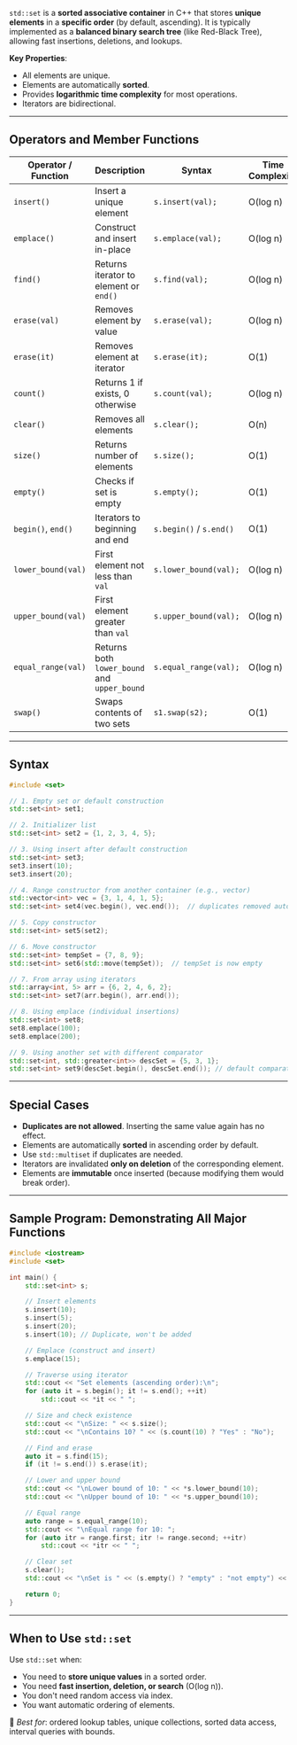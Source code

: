 `std::set` is a **sorted associative container** in C++ that stores **unique elements** in a **specific order** (by default, ascending). It is typically implemented as a **balanced binary search tree** (like Red-Black Tree), allowing fast insertions, deletions, and lookups.

**Key Properties**:
- All elements are unique.
- Elements are automatically **sorted**.
- Provides **logarithmic time complexity** for most operations.
- Iterators are bidirectional.

---
## Operators and Member Functions

| Operator / Function | Description                                  | Syntax                  | Time Complexity | Example                                          |
| ------------------- | -------------------------------------------- | ----------------------- | --------------- | ------------------------------------------------ |
| `insert()`          | Insert a unique element                      | `s.insert(val);`        | O(log n)        | `s.insert(10);`                                  |
| `emplace()`         | Construct and insert in-place                | `s.emplace(val);`       | O(log n)        | `s.emplace(15);`                                 |
| `find()`            | Returns iterator to element or `end()`       | `s.find(val);`          | O(log n)        | `if (s.find(10) != s.end())`                     |
| `erase(val)`        | Removes element by value                     | `s.erase(val);`         | O(log n)        | `s.erase(10);`                                   |
| `erase(it)`         | Removes element at iterator                  | `s.erase(it);`          | O(1)            | `s.erase(s.begin());`                            |
| `count()`           | Returns 1 if exists, 0 otherwise             | `s.count(val);`         | O(log n)        | `if (s.count(10))`                               |
| `clear()`           | Removes all elements                         | `s.clear();`            | O(n)            | `s.clear();`                                     |
| `size()`            | Returns number of elements                   | `s.size();`             | O(1)            | `cout << s.size();`                              |
| `empty()`           | Checks if set is empty                       | `s.empty();`            | O(1)            | `if (s.empty())`                                 |
| `begin()`, `end()`  | Iterators to beginning and end               | `s.begin()` / `s.end()` | O(1)            | `for (auto it = s.begin(); it != s.end(); ++it)` |
| `lower_bound(val)`  | First element not less than `val`            | `s.lower_bound(val);`   | O(log n)        | `s.lower_bound(10);`                             |
| `upper_bound(val)`  | First element greater than `val`             | `s.upper_bound(val);`   | O(log n)        | `s.upper_bound(10);`                             |
| `equal_range(val)`  | Returns both `lower_bound` and `upper_bound` | `s.equal_range(val);`   | O(log n)        | `auto p = s.equal_range(10);`                    |
| `swap()`            | Swaps contents of two sets                   | `s1.swap(s2);`          | O(1)            | `s1.swap(s2);`                                   |

---
## Syntax

```cpp
#include <set>

// 1. Empty set or default construction
std::set<int> set1;

// 2. Initializer list
std::set<int> set2 = {1, 2, 3, 4, 5};

// 3. Using insert after default construction
std::set<int> set3;
set3.insert(10);
set3.insert(20);

// 4. Range constructor from another container (e.g., vector)
std::vector<int> vec = {3, 1, 4, 1, 5};
std::set<int> set4(vec.begin(), vec.end());  // duplicates removed automatically

// 5. Copy constructor
std::set<int> set5(set2);

// 6. Move constructor
std::set<int> tempSet = {7, 8, 9};
std::set<int> set6(std::move(tempSet));  // tempSet is now empty

// 7. From array using iterators
std::array<int, 5> arr = {6, 2, 4, 6, 2};
std::set<int> set7(arr.begin(), arr.end());

// 8. Using emplace (individual insertions)
std::set<int> set8;
set8.emplace(100);
set8.emplace(200);

// 9. Using another set with different comparator
std::set<int, std::greater<int>> descSet = {5, 3, 1};
std::set<int> set9(descSet.begin(), descSet.end()); // default comparator (ascending)
```

---
## Special Cases

- **Duplicates are not allowed**. Inserting the same value again has no effect.
- Elements are automatically **sorted** in ascending order by default.
- Use `std::multiset` if duplicates are needed.
- Iterators are invalidated **only on deletion** of the corresponding element.
- Elements are **immutable** once inserted (because modifying them would break order).

---
## Sample Program: Demonstrating All Major Functions

```cpp
#include <iostream>
#include <set>

int main() {
    std::set<int> s;

    // Insert elements
    s.insert(10);
    s.insert(5);
    s.insert(20);
    s.insert(10); // Duplicate, won't be added

    // Emplace (construct and insert)
    s.emplace(15);

    // Traverse using iterator
    std::cout << "Set elements (ascending order):\n";
    for (auto it = s.begin(); it != s.end(); ++it)
        std::cout << *it << " ";

    // Size and check existence
    std::cout << "\nSize: " << s.size();
    std::cout << "\nContains 10? " << (s.count(10) ? "Yes" : "No");

    // Find and erase
    auto it = s.find(15);
    if (it != s.end()) s.erase(it);

    // Lower and upper bound
    std::cout << "\nLower bound of 10: " << *s.lower_bound(10);
    std::cout << "\nUpper bound of 10: " << *s.upper_bound(10);

    // Equal range
    auto range = s.equal_range(10);
    std::cout << "\nEqual range for 10: ";
    for (auto itr = range.first; itr != range.second; ++itr)
        std::cout << *itr << " ";

    // Clear set
    s.clear();
    std::cout << "\nSet is " << (s.empty() ? "empty" : "not empty") << "\n";

    return 0;
}
```

---
## When to Use `std::set`

Use `std::set` when:
- You need to **store unique values** in a sorted order.
- You need **fast insertion, deletion, or search** (O(log n)).
- You don't need random access via index.
- You want automatic ordering of elements.


📌 _Best for_: ordered lookup tables, unique collections, sorted data access, interval queries with bounds.
